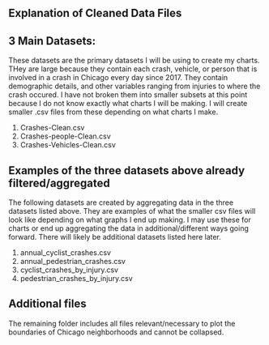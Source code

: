 ## Explanation of Cleaned Data Files

## 3 Main Datasets:
These datasets are the primary datasets I will be using to create my charts. THey are large because they contain each crash, vehicle, or person that is involved in a crash in Chicago every day since 2017. They contain demographic details, and other variables ranging from injuries to where the crash occured. I have not broken them into smaller subsets at this point because I do not know exactly what charts I will be making. I will create smaller .csv files from these depending on what charts I make.

1. Crashes-Clean.csv
2. Crashes-people-Clean.csv
3. Crashes-Vehicles-Clean.csv

## Examples of the three datasets above already filtered/aggregated
The following datasets are created by aggregating data in the three datasets listed above. They are examples of what the smaller csv files will look like depending on what graphs I end up making. I may use these for charts or end up aggregating the data in additional/different ways going forward. There will likely be additional datasets listed here later.

1. annual_cyclist_crashes.csv
2. annual_pedestrian_crashes.csv
3. cyclist_crashes_by_injury.csv
4. pedestrian_crashes_by_injury.csv

## Additional files
The remaining folder includes all files relevant/necessary to plot the boundaries of Chicago neighborhoods and cannot be collapsed.
